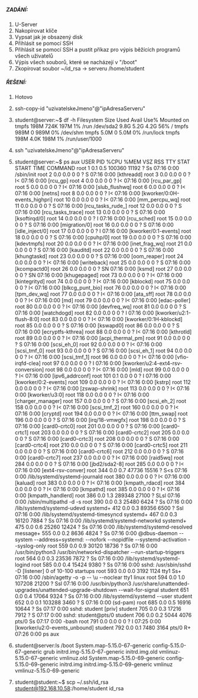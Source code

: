 ##### ZADÁNÍ:
1. U-Server
2. Nakopírovat klíče
3. Vypsat jak je obsazený disk
4. Přihlásit se pomocí SSH
5. Přihlásit se pomocí SSH a pustit příkaz pro výpis běžících programů všech uživatelů
6. Výpis všech souborů, které se nacházejí v "/boot"
7. Zkopírovat soubor ~/id_rsa -> serveru /home/student

##### ŘEŠENÍ:
1. Hotovo
2. ssh-copy-id "uzivatelskeJmeno"@"ipAdresaServeru"
3. student@server:~$ df -h
Filesystem      Size  Used Avail Use% Mounted on
tmpfs           198M  724K  197M   1% /run
/dev/sda2       9.8G  5.2G  4.2G  56% /
tmpfs           989M     0  989M   0% /dev/shm
tmpfs           5.0M     0  5.0M   0% /run/lock
tmpfs           198M  4.0K  198M   1% /run/user/1000

4. ssh "uzivatelskeJmeno"@"ipAdresaServeru"
5. student@server:~$ ps aux
USER         PID %CPU %MEM    VSZ   RSS TTY      STAT START   TIME COMMAND
root           1  0.1  0.5 100360 11192 ?        Ss   07:16   0:00 /sbin/init
root           2  0.0  0.0      0     0 ?        S    07:16   0:00 [kthreadd]
root           3  0.0  0.0      0     0 ?        I<   07:16   0:00 [rcu_gp]
root           4  0.0  0.0      0     0 ?        I<   07:16   0:00 [rcu_par_gp]
root           5  0.0  0.0      0     0 ?        I<   07:16   0:00 [slub_flushwq]
root           6  0.0  0.0      0     0 ?        I<   07:16   0:00 [netns]
root           8  0.0  0.0      0     0 ?        I<   07:16   0:00 [kworker/0:0H-events_highpri]
root          10  0.0  0.0      0     0 ?        I<   07:16   0:00 [mm_percpu_wq]
root          11  0.0  0.0      0     0 ?        S    07:16   0:00 [rcu_tasks_rude_]
root          12  0.0  0.0      0     0 ?        S    07:16   0:00 [rcu_tasks_trace]
root          13  0.0  0.0      0     0 ?        S    07:16   0:00 [ksoftirqd/0]
root          14  0.0  0.0      0     0 ?        I    07:16   0:00 [rcu_sched]
root          15  0.0  0.0      0     0 ?        S    07:16   0:00 [migration/0]
root          16  0.0  0.0      0     0 ?        S    07:16   0:00 [idle_inject/0]
root          17  0.0  0.0      0     0 ?        I    07:16   0:00 [kworker/0:1-events]
root          18  0.0  0.0      0     0 ?        S    07:16   0:00 [cpuhp/0]
root          19  0.0  0.0      0     0 ?        S    07:16   0:00 [kdevtmpfs]
root          20  0.0  0.0      0     0 ?        I<   07:16   0:00 [inet_frag_wq]
root          21  0.0  0.0      0     0 ?        S    07:16   0:00 [kauditd]
root          22  0.0  0.0      0     0 ?        S    07:16   0:00 [khungtaskd]
root          23  0.0  0.0      0     0 ?        S    07:16   0:00 [oom_reaper]
root          24  0.0  0.0      0     0 ?        I<   07:16   0:00 [writeback]
root          25  0.0  0.0      0     0 ?        S    07:16   0:00 [kcompactd0]
root          26  0.0  0.0      0     0 ?        SN   07:16   0:00 [ksmd]
root          27  0.0  0.0      0     0 ?        SN   07:16   0:00 [khugepaged]
root          73  0.0  0.0      0     0 ?        I<   07:16   0:00 [kintegrityd]
root          74  0.0  0.0      0     0 ?        I<   07:16   0:00 [kblockd]
root          75  0.0  0.0      0     0 ?        I<   07:16   0:00 [blkcg_punt_bio]
root          76  0.0  0.0      0     0 ?        I<   07:16   0:00 [tpm_dev_wq]
root          77  0.0  0.0      0     0 ?        I<   07:16   0:00 [ata_sff]
root          78  0.0  0.0      0     0 ?        I<   07:16   0:00 [md]
root          79  0.0  0.0      0     0 ?        I<   07:16   0:00 [edac-poller]
root          80  0.0  0.0      0     0 ?        I<   07:16   0:00 [devfreq_wq]
root          81  0.0  0.0      0     0 ?        S    07:16   0:00 [watchdogd]
root          82  0.0  0.0      0     0 ?        I    07:16   0:00 [kworker/u2:1-flush-8:0]
root          83  0.0  0.0      0     0 ?        I<   07:16   0:00 [kworker/0:1H-kblockd]
root          85  0.0  0.0      0     0 ?        S    07:16   0:00 [kswapd0]
root          86  0.0  0.0      0     0 ?        S    07:16   0:00 [ecryptfs-kthrea]
root          88  0.0  0.0      0     0 ?        I<   07:16   0:00 [kthrotld]
root          89  0.0  0.0      0     0 ?        I<   07:16   0:00 [acpi_thermal_pm]
root          91  0.0  0.0      0     0 ?        S    07:16   0:00 [scsi_eh_0]
root          92  0.0  0.0      0     0 ?        I<   07:16   0:00 [scsi_tmf_0]
root          93  0.0  0.0      0     0 ?        S    07:16   0:00 [scsi_eh_1]
root          94  0.0  0.0      0     0 ?        I<   07:16   0:00 [scsi_tmf_1]
root          96  0.0  0.0      0     0 ?        I<   07:16   0:00 [vfio-irqfd-clea]
root          97  0.0  0.0      0     0 ?        I    07:16   0:00 [kworker/u2:4-ext4-rsv-conversion]
root          98  0.0  0.0      0     0 ?        I<   07:16   0:00 [mld]
root          99  0.0  0.0      0     0 ?        I<   07:16   0:00 [ipv6_addrconf]
root         101  0.1  0.0      0     0 ?        I    07:16   0:00 [kworker/0:2-events]
root         109  0.0  0.0      0     0 ?        I<   07:16   0:00 [kstrp]
root         112  0.0  0.0      0     0 ?        I<   07:16   0:00 [zswap-shrink]
root         113  0.0  0.0      0     0 ?        I<   07:16   0:00 [kworker/u3:0]
root         118  0.0  0.0      0     0 ?        I<   07:16   0:00 [charger_manager]
root         157  0.0  0.0      0     0 ?        S    07:16   0:00 [scsi_eh_2]
root         158  0.0  0.0      0     0 ?        I<   07:16   0:00 [scsi_tmf_2]
root         160  0.0  0.0      0     0 ?        I<   07:16   0:00 [cryptd]
root         194  0.0  0.0      0     0 ?        I<   07:16   0:00 [ttm_swap]
root         196  0.0  0.0      0     0 ?        S    07:16   0:00 [irq/18-vmwgfx]
root         198  0.0  0.0      0     0 ?        S    07:16   0:00 [card0-crtc0]
root         201  0.0  0.0      0     0 ?        S    07:16   0:00 [card0-crtc1]
root         203  0.0  0.0      0     0 ?        S    07:16   0:00 [card0-crtc2]
root         205  0.0  0.0      0     0 ?        S    07:16   0:00 [card0-crtc3]
root         208  0.0  0.0      0     0 ?        S    07:16   0:00 [card0-crtc4]
root         210  0.0  0.0      0     0 ?        S    07:16   0:00 [card0-crtc5]
root         211  0.0  0.0      0     0 ?        S    07:16   0:00 [card0-crtc6]
root         212  0.0  0.0      0     0 ?        S    07:16   0:00 [card0-crtc7]
root         237  0.0  0.0      0     0 ?        I<   07:16   0:00 [raid5wq]
root         284  0.0  0.0      0     0 ?        S    07:16   0:00 [jbd2/sda2-8]
root         285  0.0  0.0      0     0 ?        I<   07:16   0:00 [ext4-rsv-conver]
root         344  0.0  0.7  47736 15516 ?        S<s  07:16   0:00 /lib/systemd/systemd-journald
root         380  0.0  0.0      0     0 ?        I<   07:16   0:00 [kaluad]
root         383  0.0  0.0      0     0 ?        I<   07:16   0:00 [kmpath_rdacd]
root         384  0.0  0.0      0     0 ?        I<   07:16   0:00 [kmpathd]
root         385  0.0  0.0      0     0 ?        I<   07:16   0:00 [kmpath_handlerd]
root         386  0.0  1.3 289348 27100 ?        SLsl 07:16   0:00 /sbin/multipathd -d -s
root         390  0.0  0.3  25480  6424 ?        Ss   07:16   0:00 /lib/systemd/systemd-udevd
systemd+     412  0.0  0.3  89356  6500 ?        Ssl  07:16   0:00 /lib/systemd/systemd-timesyncd
systemd+     467  0.0  0.3  16120  7884 ?        Ss   07:16   0:00 /lib/systemd/systemd-networkd
systemd+     475  0.0  0.6  25260 12424 ?        Ss   07:16   0:00 /lib/systemd/systemd-resolved
message+     555  0.0  0.2   8636  4824 ?        Ss   07:16   0:00 @dbus-daemon --system --address=systemd: --nofork --nopidfile --systemd-activation --syslog-only
root         559  0.0  0.9  30120 18736 ?        Ss   07:16   0:00 /usr/bin/python3 /usr/bin/networkd-dispatcher --run-startup-triggers
root         564  0.0  0.3  23536  7872 ?        Ss   07:16   0:00 /lib/systemd/systemd-logind
root         585  0.0  0.4  15424  9380 ?        Ss   07:16   0:00 sshd: /usr/sbin/sshd -D [listener] 0 of 10-100 startups
root         593  0.0  0.0   3192  1124 tty1     Ss+  07:16   0:00 /sbin/agetty -o -p -- \u --noclear tty1 linux
root         594  0.0  1.0 107208 21200 ?        Ssl  07:16   0:00 /usr/bin/python3 /usr/share/unattended-upgrades/unattended-upgrade-shutdown --wait-for-signal
student      651  0.0  0.4  17064  9324 ?        Ss   07:16   0:00 /lib/systemd/systemd --user
student      652  0.0  0.1 103288  3460 ?        S    07:16   0:00 (sd-pam)
root         685  0.0  0.5  16916 10644 ?        Ss   07:17   0:00 sshd: student [priv]
student      705  0.0  0.3  17216  7912 ?        S    07:17   0:00 sshd: student@pts/0
student      706  0.0  0.2   5044  4076 pts/0    Ss   07:17   0:00 -bash
root         791  0.0  0.0      0     0 ?        I    07:25   0:00 [kworker/u2:0-events_unbound]
student      792  0.0  0.1   7480  3164 pts/0    R+   07:26   0:00 ps aux

6. student@server:ls /boot
System.map-5.15.0-67-generic  config-5.15.0-67-generic  grub        initrd.img-5.15.0-67-generic  initrd.img.old  vmlinuz-5.15.0-67-generic  vmlinuz.old
System.map-5.15.0-69-generic  config-5.15.0-69-generic  initrd.img  initrd.img-5.15.0-69-generic  vmlinuz         vmlinuz-5.15.0-69-generic

7. student@student:~$ scp ~/.ssh/id_rsa student@192.168.10.58:/home/student
id_rsa
